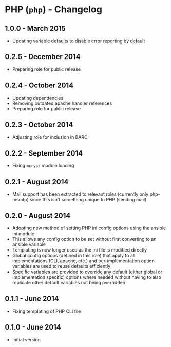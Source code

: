 # PHP (`php`) - Changelog

## 1.0.0 - March 2015

* Updating variable defaults to disable error reporting by default

## 0.2.5 - December 2014

* Preparing role for public release

## 0.2.4 - October 2014

* Updating dependencies
* Removing outdated apache handler references
* Preparing role for public release

## 0.2.3 - October 2014

* Adjusting role for inclusion in BARC

## 0.2.2 - September 2014

* Fixing `mcrypt` module loading

## 0.2.1 - August 2014

* Mail support has been extracted to relevant roles (currently only php-msmtp) since this isn't something unique to PHP (sending mail)

## 0.2.0 - August 2014

* Adopting new method of setting PHP ini config options using the ansible ini module
* This allows any config option to be set without first converting to an ansible variable
* Templating is now longer used as the ini file is modified directly
* Global config options (defined in this role) that apply to all implementations (CLI, apache, etc.) and per-implementation option variables are used to reuse defaults efficiently
* Specific variables are provided to override any default (either global or implementation specific) options where needed without having to also replicate other default variables not being overridden

## 0.1.1 - June 2014

* Fixing templating of PHP CLI file

## 0.1.0 - June 2014

* Initial version
